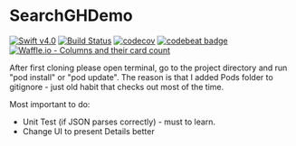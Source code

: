 # SearchGHDemo

[![Swift v4.0](https://img.shields.io/badge/swift-v4.0-orange.svg)](https://developer.apple.com/library/content/documentation/Swift/Conceptual/Swift_Programming_Language/index.html)
[![Build Status](https://www.bitrise.io/app/3640ef9c078bb7fa/status.svg?token=4ywN5VMGrQL5DYKzBpjatg)](https://www.bitrise.io/app/3640ef9c078bb7fa)
[![codecov](https://codecov.io/gh/Drwalcore/SearchGHDemo/branch/master/graph/badge.svg)](https://codecov.io/gh/Drwalcore/SearchGHDemo)
[![codebeat badge](https://codebeat.co/badges/99f5d4d7-1740-40df-9c3d-2358c2f528d8)](https://codebeat.co/projects/github-com-drwalcore-searchghdemo-master)
[![Waffle.io - Columns and their card count](https://badge.waffle.io/Drwalcore/SearchGHDemo.svg?columns=all)](https://waffle.io/Drwalcore/SearchGHDemo)



After first cloning please open terminal, go to the project directory and run "pod install" or "pod update". The reason is that I added Pods folder to gitignore - just old habit that checks out most of the time.

Most important to do:
- Unit Test (if JSON parses correctly) - must to learn.
- Change UI to present Details better

